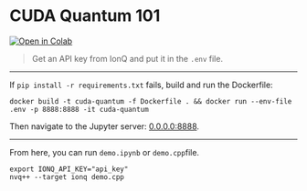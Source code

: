 # CUDA Quantum 101

[![Open in Colab](https://colab.research.google.com/assets/colab-badge.svg)](https://colab.research.google.com/github/splch/cuda-quantum-101/blob/main.ipynb)

> Get an API key from IonQ and put it in the `.env` file.

---

If `pip install -r requirements.txt` fails, build and run the Dockerfile:

```shell
docker build -t cuda-quantum -f Dockerfile . && docker run --env-file .env -p 8888:8888 -it cuda-quantum
```

Then navigate to the Jupyter server: [0.0.0.0:8888](http://0.0.0.0:8888/).

---

From here, you can run `demo.ipynb` or `demo.cpp`file.

```shell
export IONQ_API_KEY="api_key"
nvq++ --target ionq demo.cpp
```

